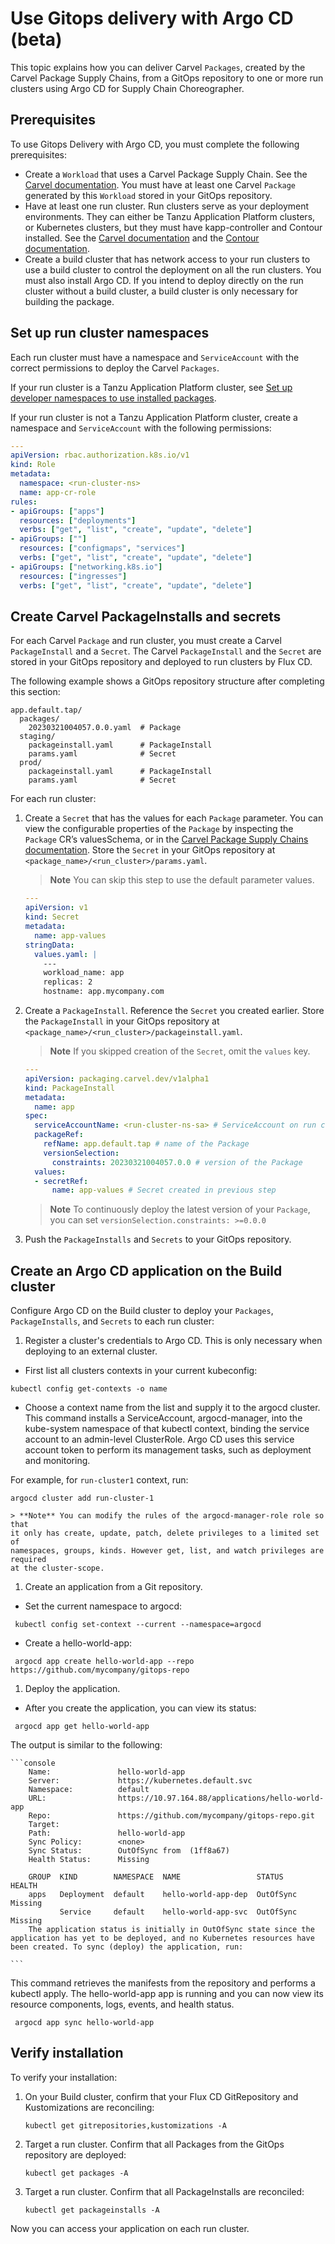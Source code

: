 # Use Gitops delivery with Argo CD (beta)

This topic explains how you can deliver Carvel `Packages`, created by the Carvel Package Supply Chains, from a GitOps repository to one or more run clusters using Argo CD for Supply Chain Choreographer.

## <a id="prerecs"></a> Prerequisites

To use Gitops Delivery with Argo CD, you must complete the following prerequisites:

- Create a `Workload` that uses a Carvel Package Supply Chain. See the [Carvel
  documentation](./carvel-package-supply-chain.hbs.md). You must have at least
  one Carvel `Package` generated by this `Workload` stored in your GitOps
  repository.
- Have at least one run cluster. Run clusters serve as your deployment
  environments. They can either be Tanzu Application Platform clusters, or
  Kubernetes clusters, but they must have kapp-controller and Contour
  installed. See the [Carvel documentation](https://carvel.dev/kapp-controller/)
  and the [Contour documentation](https://projectcontour.io/).
- Create a build cluster that has network access to your run
  clusters to use a build cluster to control the deployment on all the run
  clusters. You must also install Argo CD.
  If you intend to deploy directly on the run cluster without a build cluster,
  a build cluster is only necessary for building the package.

## <a id="run-cluster-ns"></a> Set up run cluster namespaces

Each run cluster must have a namespace and `ServiceAccount` with the correct permissions to deploy the Carvel `Packages`.

If your run cluster is a Tanzu Application Platform cluster, see [Set up developer namespaces to use installed packages](../install-online/set-up-namespaces.hbs.md).

If your run cluster is not a Tanzu Application Platform cluster, create a namespace and `ServiceAccount` with the following permissions:

```yaml
---
apiVersion: rbac.authorization.k8s.io/v1
kind: Role
metadata:
  namespace: <run-cluster-ns>
  name: app-cr-role
rules:
- apiGroups: ["apps"]
  resources: ["deployments"]
  verbs: ["get", "list", "create", "update", "delete"]
- apiGroups: [""]
  resources: ["configmaps", "services"]
  verbs: ["get", "list", "create", "update", "delete"]
- apiGroups: ["networking.k8s.io"]
  resources: ["ingresses"]
  verbs: ["get", "list", "create", "update", "delete"]
```

## <a id="create-carvel"></a> Create Carvel PackageInstalls and secrets

For each Carvel `Package` and run cluster, you must create a Carvel `PackageInstall` and a `Secret`. The Carvel `PackageInstall` and the `Secret` are stored in your GitOps repository and deployed to run clusters by Flux CD.

The following example shows a GitOps repository structure after completing this section:

```console
app.default.tap/
  packages/
    20230321004057.0.0.yaml  # Package
  staging/
    packageinstall.yaml      # PackageInstall
    params.yaml              # Secret
  prod/
    packageinstall.yaml      # PackageInstall
    params.yaml              # Secret
```

For each run cluster:

1. Create a `Secret` that has the values for each `Package` parameter. You can view the configurable properties of the `Package` by inspecting the `Package` CR’s valuesSchema, or in the [Carvel Package Supply Chains documentation](./carvel-package-supply-chain.hbs.md). Store the `Secret` in your GitOps repository at `<package_name>/<run_cluster>/params.yaml`.

   > **Note** You can skip this step to use the default parameter values.

   ```yaml
   ---
   apiVersion: v1
   kind: Secret
   metadata:
     name: app-values
   stringData:
     values.yaml: |
       ---
       workload_name: app
       replicas: 2
       hostname: app.mycompany.com
   ```

2. Create a `PackageInstall`. Reference the `Secret` you created earlier. Store the `PackageInstall` in your GitOps repository at `<package_name>/<run_cluster>/packageinstall.yaml`.

   > **Note** If you skipped creation of the `Secret`, omit the `values` key.

   ```yaml
   ---
   apiVersion: packaging.carvel.dev/v1alpha1
   kind: PackageInstall
   metadata:
     name: app
   spec:
     serviceAccountName: <run-cluster-ns-sa> # ServiceAccount on run cluster with permissions to deploy Package, see "Set up run Cluster Namespaces"
     packageRef:
       refName: app.default.tap # name of the Package
       versionSelection:
         constraints: 20230321004057.0.0 # version of the Package
     values:
     - secretRef:
         name: app-values # Secret created in previous step
   ```

   > **Note** To continuously deploy the latest version of your `Package`, you can set `versionSelection.constraints: >=0.0.0`

3. Push the `PackageInstalls` and `Secrets` to your GitOps repository.

## <a id="create-argo"></a> Create an Argo CD application on the Build cluster

Configure Argo CD on the Build cluster to deploy your `Packages`, `PackageInstalls`, and `Secrets` to each run cluster:

1. Register a cluster's credentials to Argo CD. This is only necessary when deploying to an external cluster.
  - First list all clusters contexts in your current kubeconfig:

   ```console
   kubectl config get-contexts -o name
   ```

  - Choose a context name from the list and supply it to the argocd cluster. This command installs a ServiceAccount, argocd-manager, into the kube-system namespace of that kubectl context, binding the service account to an admin-level ClusterRole. Argo CD uses this service account token to perform its management tasks, such as deployment and monitoring. 
  
  For example, for `run-cluster1` context, run:

   ```console
   argocd cluster add run-cluster-1
   ```

    > **Note** You can modify the rules of the argocd-manager-role role so that
    it only has create, update, patch, delete privileges to a limited set of
    namespaces, groups, kinds. However get, list, and watch privileges are required
    at the cluster-scope.

1. Create an application from a Git repository.

  - Set the current namespace to argocd:

   ```console
    kubectl config set-context --current --namespace=argocd
   ```

  - Create a hello-world-app:

   ```console
    argocd app create hello-world-app --repo https://github.com/mycompany/gitops-repo
   ```

1. Deploy the application.

  - After you create the application, you can view its status:

   ```console
    argocd app get hello-world-app
   ```

  The output is similar to the following:

    ```console
        Name:               hello-world-app
        Server:             https://kubernetes.default.svc
        Namespace:          default
        URL:                https://10.97.164.88/applications/hello-world-app
        Repo:               https://github.com/mycompany/gitops-repo.git
        Target:
        Path:               hello-world-app
        Sync Policy:        <none>
        Sync Status:        OutOfSync from  (1ff8a67)
        Health Status:      Missing

        GROUP  KIND        NAMESPACE  NAME                 STATUS     HEALTH
        apps   Deployment  default    hello-world-app-dep  OutOfSync  Missing
               Service     default    hello-world-app-svc  OutOfSync  Missing
        The application status is initially in OutOfSync state since the application has yet to be deployed, and no Kubernetes resources have been created. To sync (deploy) the application, run:

    ```
  This command retrieves the manifests from the repository and performs a kubectl apply. The hello-world-app app is running and you can now view its resource components, logs, events, and health status.

   ```console
    argocd app sync hello-world-app
   ```

## <a id="verify-install"></a> Verify installation

To verify your installation:

1. On your Build cluster, confirm that your Flux CD GitRepository and Kustomizations are reconciling:

   ```console
   kubectl get gitrepositories,kustomizations -A
   ```

2. Target a run cluster. Confirm that all Packages from the GitOps repository are deployed:

   ```console
   kubectl get packages -A
   ```

3. Target a run cluster. Confirm that all PackageInstalls are reconciled:

   ```console
   kubectl get packageinstalls -A
   ```

Now you can access your application on each run cluster.
